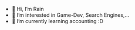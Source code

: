 - 👋 Hi, I’m Rain
- 👀 I’m interested in Game-Dev, Search Engines,...
- 🌱 I’m currently learning accounting :D

<!---
Rainbow767/Rainbow767 is a ✨ special ✨ repository because its `README.md` (this file) appears on your GitHub profile.
You can click the Preview link to take a look at your changes.
--->
